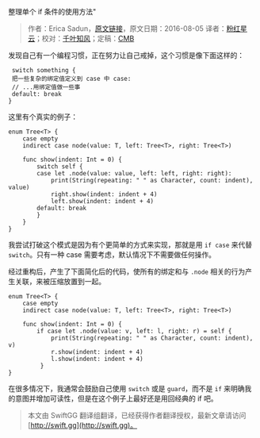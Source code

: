 整理单个 if 条件的使用方法"

> 作者：Erica Sadun，[原文链接](http://ericasadun.com/2016/08/05/cleaning-up-single-if-case-use/)，原文日期：2016-08-05
> 译者：[粉红星云](http://www.jianshu.com/users/f4d4f97d8b90/latest_articles)；校对：[千叶知风](http://weibo.com/xiaoxxiao)；定稿：[CMB](https://github.com/chenmingbiao)
  









发现自己有一个编程习惯，正在努力让自己戒掉，这个习惯是像下面这样的：

    
     switch something {
     把一些复杂的绑定值定义到 case 中 case:
     // ...用绑定值做一些事
     default: break
    }


 
这里有个真实的例子：

    
    enum Tree<T> {
        case empty
        indirect case node(value: T, left: Tree<T>, right: Tree<T>)
     
        func show(indent: Int = 0) {
            switch self {
            case let .node(value: value, left: left, right: right):
                print(String(repeating: " " as Character, count: indent), value)
                right.show(indent: indent + 4)
                left.show(indent: indent + 4)
            default: break
            }
        }
    }

我尝试打破这个模式是因为有个更简单的方式来实现，那就是用 `if case` 来代替 `switch`。只有一种 case 需要考虑，默认情况下不需要做任何操作。

经过重构后，产生了下面简化后的代码，使所有的绑定和与 `.node` 相关的行为产生关联，来被压缩放置到一起。

    
    enum Tree<T> {
        case empty
        indirect case node(value: T, left: Tree<T>, right: Tree<T>)
     
        func show(indent: Int = 0) {
            if case let .node(value: v, left: l, right: r) = self {
                print(String(repeating: " " as Character, count: indent), v)
                r.show(indent: indent + 4)
                l.show(indent: indent + 4)
             }
    }

在很多情况下，我通常会鼓励自己使用 `switch` 或是 `guard`，而不是 `if` 来明确我的意图并增加可读性，但是在这个例子上最好还是用回经典的 if 吧。

> 本文由 SwiftGG 翻译组翻译，已经获得作者翻译授权，最新文章请访问 [http://swift.gg](http://swift.gg)。